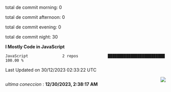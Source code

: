 
<p>total de commit morning: 0 </p> 
<p>total de commit afternoon: 0 </p> 
<p>total de commit evening: 0 </p> 
<p>total de commit night: 30 </p> 

<!--START_SECTION:waka-->
**I Mostly Code in JavaScript** 

```text
JavaScript               2 repos             █████████████████████████   100.00 % 
```




 Last Updated on 30/12/2023 02:33:22 UTC
<!--END_SECTION:waka-->
<div style="display: flex; justify-content: space-between;">
 <p align="right"><i>ultima coneccion</i> : <b>12/30/2023, 2:38:17 AM</b></p> 
 <img src="https://img.shields.io/badge/GitHub%20Action%20Status-Online-brightgreen?style=flat&logo=githubactions&logoColor=%23ffffff&labelColor=%23181717&color=%232088FF" />
</div>














